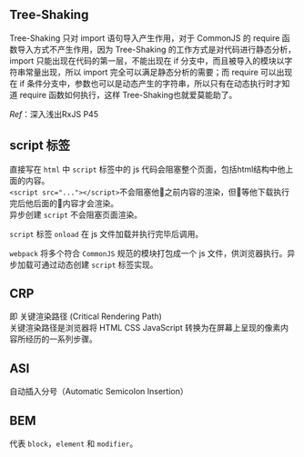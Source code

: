 ## Tree-Shaking
Tree-Shaking 只对 import 语句导入产生作用，对于 CommonJS 的 require 函数导入方式不产生作用，因为 Tree-Shaking 的工作方式是对代码进行静态分析，import 只能出现在代码的第一层，不能出现在 if 分支中，而且被导入的模块以字符串常量出现，所以 import 完全可以满足静态分析的需要；而 require 可以出现在 if 条件分支中，参数也可以是动态产生的字符串，所以只有在动态执行时才知道 require 函数如何执行，这样 Tree-Shaking也就爱莫能助了。

*Ref*：深入浅出RxJS P45

## script 标签
直接写在 `html` 中 `script` 标签中的 js 代码会阻塞整个页面，包括html结构中他上面的内容。  
`<script src="..."></script>`不会阻塞他之前内容的渲染，但等他下载执行完后他后面的内容才会渲染。  
异步创建 `script` 不会阻塞页面渲染。

`script` 标签 `onload` 在 js 文件加载并执行完毕后调用。

`webpack` 将多个符合 `CommonJS` 规范的模块打包成一个 js 文件，供浏览器执行。异步加载可通过动态创建 `script` 标签实现。

## CRP
即 关键渲染路径 (Critical Rendering Path)  
关键渲染路径是浏览器将 HTML CSS JavaScript 转换为在屏幕上呈现的像素内容所经历的一系列步骤。

## ASI
自动插入分号（Automatic Semicolon Insertion）

## BEM
代表 `block`，`element` 和 `modifier`。
